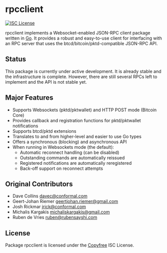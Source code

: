 # rpcclient

[![ISC License](http://img.shields.io/badge/license-ISC-blue.svg)](http://Copyfree.org)

rpcclient implements a Websocket-enabled JSON-RPC client package written in
[Go](http://golang.org/). It provides a robust and easy-to-use client for
interfacing with an RPC server that uses the btcd/bitcoin/pktd-compatible
JSON-RPC API.

## Status

This package is currently under active development. It is already stable and the
infrastructure is complete. However, there are still several RPCs left to
implement and the API is not stable yet.

## Major Features

- Supports Websockets (pktd/pktwallet) and HTTP POST mode (Bitcoin Core)
- Provides callback and registration functions for pktd/pktwallet notifications
- Supports btcd/pktd extensions
- Translates to and from higher-level and easier to use Go types
- Offers a synchronous (blocking) and asynchronous API
- When running in Websockets mode (the default):
  - Automatic reconnect handling (can be disabled)
  - Outstanding commands are automatically reissued
  - Registered notifications are automatically reregistered
  - Back-off support on reconnect attempts

## Original Contributors

- Dave Collins <davec@conformal.com>
- Geert-Johan Riemer <geertjohan.riemer@gmail.com>
- Josh Rickmar <jrick@conformal.com>
- Michalis Kargakis <michaliskargakis@gmail.com>
- Ruben de Vries <ruben@rubensayshi.com>

## License

Package rpcclient is licensed under the [Copyfree](http://Copyfree.org) ISC
License.
